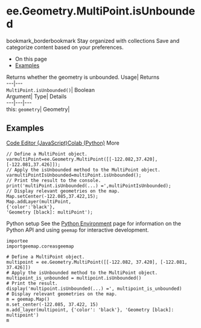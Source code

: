  
#  ee.Geometry.MultiPoint.isUnbounded 
bookmark_borderbookmark Stay organized with collections  Save and categorize content based on your preferences. 
  * On this page
  * [Examples](https://developers.google.com/earth-engine/apidocs/ee-geometry-multipoint-isunbounded#examples)


Returns whether the geometry is unbounded. 
Usage| Returns  
---|---  
`MultiPoint.isUnbounded()`| Boolean  
Argument| Type| Details  
---|---|---  
this: `geometry`| Geometry|   
## Examples
[Code Editor (JavaScript)](https://developers.google.com/earth-engine/apidocs/ee-geometry-multipoint-isunbounded#code-editor-javascript-sample)[Colab (Python)](https://developers.google.com/earth-engine/apidocs/ee-geometry-multipoint-isunbounded#colab-python-sample) More
```
// Define a MultiPoint object.
varmultiPoint=ee.Geometry.MultiPoint([[-122.082,37.420],[-122.081,37.426]]);
// Apply the isUnbounded method to the MultiPoint object.
varmultiPointIsUnbounded=multiPoint.isUnbounded();
// Print the result to the console.
print('multiPoint.isUnbounded(...) =',multiPointIsUnbounded);
// Display relevant geometries on the map.
Map.setCenter(-122.085,37.422,15);
Map.addLayer(multiPoint,
{'color':'black'},
'Geometry [black]: multiPoint');
```
Python setup
See the [ Python Environment](https://developers.google.com/earth-engine/guides/python_install) page for information on the Python API and using `geemap` for interactive development.
```
importee
importgeemap.coreasgeemap
```
```
# Define a MultiPoint object.
multipoint = ee.Geometry.MultiPoint([[-122.082, 37.420], [-122.081, 37.426]])
# Apply the isUnbounded method to the MultiPoint object.
multipoint_is_unbounded = multipoint.isUnbounded()
# Print the result.
display('multipoint.isUnbounded(...) =', multipoint_is_unbounded)
# Display relevant geometries on the map.
m = geemap.Map()
m.set_center(-122.085, 37.422, 15)
m.add_layer(multipoint, {'color': 'black'}, 'Geometry [black]: multipoint')
m
```

